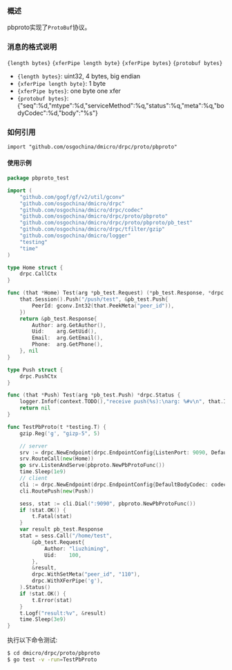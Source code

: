 ### 概述

pbproto实现了`ProtoBuf`协议。

### 消息的格式说明

`{length bytes}` `{xferPipe length byte}` `{xferPipe bytes}` `{protobuf bytes}`

- `{length bytes}`: uint32, 4 bytes, big endian
- `{xferPipe length byte}`: 1 byte
- `{xferPipe bytes}`: one byte one xfer
- `{protobuf bytes}`: {"seq":%d,"mtype":%d,"serviceMethod":%q,"status":%q,"meta":%q,"bodyCodec":%d,"body":"%s"}

### 如何引用

`import "github.com/osgochina/dmicro/drpc/proto/pbproto"`

#### 使用示例

```go
package pbproto_test

import (
	"github.com/gogf/gf/v2/util/gconv"
	"github.com/osgochina/dmicro/drpc"
	"github.com/osgochina/dmicro/drpc/codec"
	"github.com/osgochina/dmicro/drpc/proto/pbproto"
	"github.com/osgochina/dmicro/drpc/proto/pbproto/pb_test"
	"github.com/osgochina/dmicro/drpc/tfilter/gzip"
	"github.com/osgochina/dmicro/logger"
	"testing"
	"time"
)

type Home struct {
	drpc.CallCtx
}

func (that *Home) Test(arg *pb_test.Request) (*pb_test.Response, *drpc.Status) {
	that.Session().Push("/push/test", &pb_test.Push{
		PeerId: gconv.Int32(that.PeekMeta("peer_id")),
	})
	return &pb_test.Response{
		Author: arg.GetAuthor(),
		Uid:    arg.GetUid(),
		Email:  arg.GetEmail(),
		Phone:  arg.GetPhone(),
	}, nil
}

type Push struct {
	drpc.PushCtx
}

func (that *Push) Test(arg *pb_test.Push) *drpc.Status {
	logger.Infof(context.TODO(),"receive push(%s):\narg: %#v\n", that.IP(), arg.PeerId)
	return nil
}

func TestPbProto(t *testing.T) {
	gzip.Reg('g', "gizp-5", 5)

	// server
	srv := drpc.NewEndpoint(drpc.EndpointConfig{ListenPort: 9090, DefaultBodyCodec: codec.NameProtobuf})
	srv.RouteCall(new(Home))
	go srv.ListenAndServe(pbproto.NewPbProtoFunc())
	time.Sleep(1e9)
	// client
	cli := drpc.NewEndpoint(drpc.EndpointConfig{DefaultBodyCodec: codec.NameProtobuf})
	cli.RoutePush(new(Push))

	sess, stat := cli.Dial(":9090", pbproto.NewPbProtoFunc())
	if !stat.OK() {
		t.Fatal(stat)
	}
	var result pb_test.Response
	stat = sess.Call("/home/test",
		&pb_test.Request{
			Author: "liuzhiming",
			Uid:    100,
		},
		&result,
		drpc.WithSetMeta("peer_id", "110"),
		drpc.WithXFerPipe('g'),
	).Status()
	if !stat.OK() {
		t.Error(stat)
	}
	t.Logf("result:%v", &result)
	time.Sleep(3e9)
}

```


执行以下命令测试:

```sh
$ cd dmicro/drpc/proto/pbproto
$ go test -v -run=TestPbProto
```
